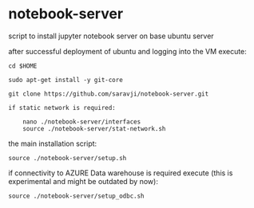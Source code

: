 # notebook-server
script to install jupyter notebook server on base ubuntu server

after successful deployment of ubuntu and logging into the VM execute:
```
cd $HOME

sudo apt-get install -y git-core

git clone https://github.com/saravji/notebook-server.git
```
    if static network is required:
```
    nano ./notebook-server/interfaces
    source ./notebook-server/stat-network.sh
```
the main installation script:
```
source ./notebook-server/setup.sh
```
if connectivity to AZURE Data warehouse is required execute (this is experimental and might be outdated by now):
```
source ./notebook-server/setup_odbc.sh
```
